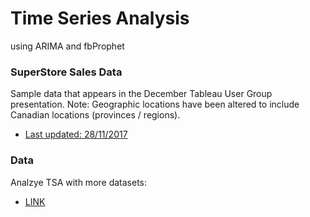 # Time Series Analysis
using ARIMA and fbProphet

### SuperStore Sales Data
Sample data that appears in the December Tableau User Group presentation.  Note: Geographic locations have been altered to include Canadian locations (provinces / regions).
* [Last updated: 28/11/2017](https://community.tableau.com/s/question/0D54T00000CWeX8SAL/sample-superstore-sales-excelxls)


### Data
Analzye TSA with more datasets:
* [LINK](https://github.com/jonykoren/Time_Series_Analysis/tree/master/data)
